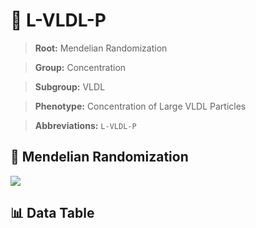 # 🧪 L-VLDL-P

> **Root:** Mendelian Randomization

> **Group:** Concentration  

> **Subgroup:** VLDL

> **Phenotype:** Concentration of Large VLDL Particles  

> **Abbreviations:** `L-VLDL-P`

## 🧬 Mendelian Randomization  

<img src="/MR/Figures/Inverse/LhengxianVLDLhengxianP.png"/>


## 📊 Data Table


<CsvTableMRI src="/MR/Data/Inverse/LhengxianVLDLhengxianP.csv"/>

